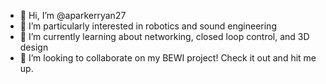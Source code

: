 - 👋 Hi, I’m @aparkerryan27
- 👀 I’m particularly interested in robotics and sound engineering
- 🌱 I’m currently learning about networking, closed loop control, and 3D design
- 💞️ I’m looking to collaborate on my BEWI project! Check it out and hit me up.

<!---
aparkerryan27/aparkerryan27 is a ✨ special ✨ repository because its `README.md` (this file) appears on your GitHub profile.
You can click the Preview link to take a look at your changes.
--->
